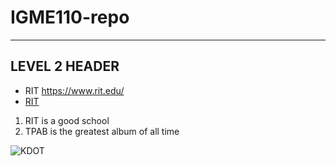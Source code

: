 # IGME110-repo
---
## LEVEL 2 HEADER

- RIT https://www.rit.edu/
- [RIT](https://www.rit.edu)
1. RIT is a good school
2. TPAB is the greatest album of all time

![KDOT](https://i.scdn.co/image/ab6761610000e5eb437b9e2a82505b3d93ff1022)
